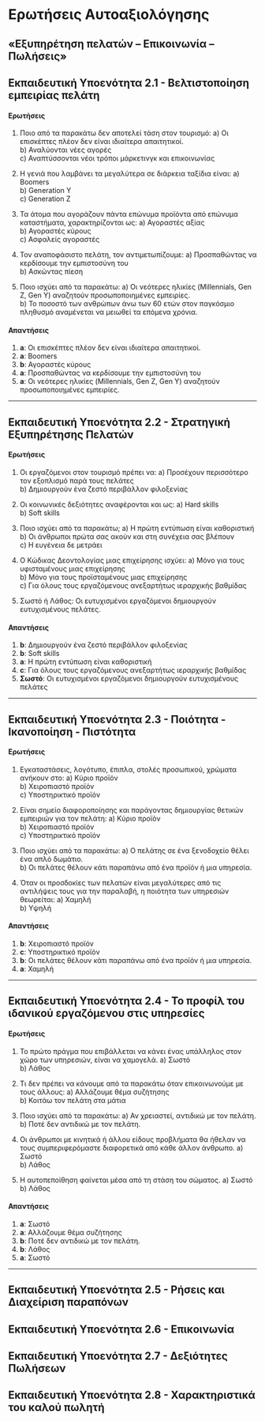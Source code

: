 # Ερωτήσεις Αυτοαξιολόγησης 

## «Εξυπηρέτηση πελατών – Επικοινωνία – Πωλήσεις»



## Εκπαιδευτική Υποενότητα 2.1 - Βελτιστοποίηση εμπειρίας πελάτη

#### Ερωτήσεις 

1. Ποιο από τα παρακάτω δεν αποτελεί τάση στον τουρισμό:
   a) Οι επισκέπτες πλέον δεν είναι ιδιαίτερα απαιτητικοί.  
   b) Αναλύονται νέες αγορές  
   c) Αναπτύσσονται νέοι τρόποι μάρκετινγκ και επικοινωνίας  

2. Η γενιά που λαμβάνει τα μεγαλύτερα σε διάρκεια ταξίδια είναι:
   a) Boomers  
   b) Generation Y  
   c) Generation Z  

3. Τα άτομα που αγοράζουν πάντα επώνυμα προϊόντα από επώνυμα καταστήματα, χαρακτηρίζονται ως:
   a) Αγοραστές αξίας  
   b) Αγοραστές κύρους  
   c) Ασφαλείς αγοραστές  

4. Τον αναποφάσιστο πελάτη, τον αντιμετωπίζουμε:
   a) Προσπαθώντας να κερδίσουμε την εμπιστοσύνη του  
   b) Ασκώντας πίεση  

5. Ποιο ισχύει από τα παρακάτω:
   a) Οι νεότερες ηλικίες (Millennials, Gen Z, Gen Y) αναζητούν προσωποποιημένες εμπειρίες.  
   b) Το ποσοστό των ανθρώπων άνω των 60 ετών στον παγκόσμιο πληθυσμό αναμένεται να μειωθεί τα επόμενα χρόνια.  



#### Απαντήσεις

1. **a**: Οι επισκέπτες πλέον δεν είναι ιδιαίτερα απαιτητικοί.  
2. **a**: Boomers  
3. **b**: Αγοραστές κύρους  
4. **a**: Προσπαθώντας να κερδίσουμε την εμπιστοσύνη του  
5. **a**: Οι νεότερες ηλικίες (Millennials, Gen Z, Gen Y) αναζητούν προσωποποιημένες εμπειρίες.  

---



## Εκπαιδευτική Υποενότητα 2.2 - Στρατηγική Εξυπηρέτησης Πελατών



#### Ερωτήσεις 

1. Οι εργαζόμενοι στον τουρισμό πρέπει να:
   a) Προσέχουν περισσότερο τον εξοπλισμό παρά τους πελάτες  
   b) Δημιουργούν ένα ζεστό περιβάλλον φιλοξενίας  

2. Οι κοινωνικές δεξιότητες αναφέρονται και ως:
   a) Hard skills  
   b) Soft skills  

3. Ποιο ισχύει από τα παρακάτω;
   a) Η πρώτη εντύπωση είναι καθοριστική  
   b) Οι άνθρωποι πρώτα σας ακούν και στη συνέχεια σας βλέπουν  
   c) Η ευγένεια δε μετράει  

4. Ο Κώδικας Δεοντολογίας μιας επιχείρησης ισχύει:
   a) Μόνο για τους υφισταμένους μιας επιχείρησης  
   b) Μόνο για τους προϊσταμένους μιας επιχείρησης  
   c) Για όλους τους εργαζόμενους ανεξαρτήτως ιεραρχικής βαθμίδας  

5. Σωστό ή Λάθος: Οι ευτυχισμένοι εργαζόμενοι δημιουργούν ευτυχισμένους πελάτες.  



#### Απαντήσεις

1. **b**: Δημιουργούν ένα ζεστό περιβάλλον φιλοξενίας  
2. **b**: Soft skills  
3. **a**: Η πρώτη εντύπωση είναι καθοριστική  
4. **c**: Για όλους τους εργαζόμενους ανεξαρτήτως ιεραρχικής βαθμίδας  
5. **Σωστό**: Οι ευτυχισμένοι εργαζόμενοι δημιουργούν ευτυχισμένους πελάτες  



---





## Εκπαιδευτική Υποενότητα 2.3 - Ποιότητα - Ικανοποίηση - Πιστότητα



#### Ερωτήσεις 

1. Εγκαταστάσεις, λογότυπο, έπιπλα, στολές προσωπικού, χρώματα ανήκουν στο:
   a) Κύριο προϊόν  
   b) Χειροπιαστό προϊόν  
   c) Υποστηρικτικό προϊόν  

2. Είναι σημείο διαφοροποίησης και παράγοντας δημιουργίας θετικών εμπειριών για τον πελάτη:
   a) Κύριο προϊόν  
   b) Χειροπιαστό προϊόν  
   c) Υποστηρικτικό προϊόν  

3. Ποιο ισχύει από τα παρακάτω:
   a) Ο πελάτης σε ένα ξενοδοχείο θέλει ένα απλό δωμάτιο.  
   b) Οι πελάτες θέλουν κάτι παραπάνω από ένα προϊόν ή μια υπηρεσία.  

4. Όταν οι προσδοκίες των πελατών είναι μεγαλύτερες από τις αντιλήψεις τους για την παραλαβή, η ποιότητα των υπηρεσιών θεωρείται:
   a) Χαμηλή  
   b) Υψηλή  



#### Απαντήσεις

1. **b**: Χειροπιαστό προϊόν  
2. **c**: Υποστηρικτικό προϊόν  
3. **b**: Οι πελάτες θέλουν κάτι παραπάνω από ένα προϊόν ή μια υπηρεσία.  
4. **a**: Χαμηλή  

---





## Εκπαιδευτική Υποενότητα 2.4 - Το προφίλ του ιδανικού εργαζόμενου στις υπηρεσίες



#### Ερωτήσεις 

1. Το πρώτο πράγμα που επιβάλλεται να κάνει ένας υπάλληλος στον χώρο των υπηρεσιών, είναι να χαμογελά.
   a) Σωστό  
   b) Λάθος  

2. Τι δεν πρέπει να κάνουμε από τα παρακάτω όταν επικοινωνούμε με τους άλλους:
   a) Αλλάζουμε θέμα συζήτησης  
   b) Κοιτάω τον πελάτη στα μάτια  

3. Ποιο ισχύει από τα παρακάτω:
   a) Αν χρειαστεί, αντιδικώ με τον πελάτη.  
   b) Ποτέ δεν αντιδικώ με τον πελάτη.  

4. Οι άνθρωποι με κινητικά ή άλλου είδους προβλήματα θα ήθελαν να τους συμπεριφερόμαστε διαφορετικά από κάθε άλλον άνθρωπο.
   a) Σωστό  
   b) Λάθος  

5. Η αυτοπεποίθηση φαίνεται μέσα από τη στάση του σώματος.
   a) Σωστό  
   b) Λάθος  



#### Απαντήσεις

1. **a**: Σωστό  
2. **a**: Αλλάζουμε θέμα συζήτησης  
3. **b**: Ποτέ δεν αντιδικώ με τον πελάτη.  
4. **b**: Λάθος  
5. **a**: Σωστό  



---



## Εκπαιδευτική Υποενότητα 2.5 - Ρήσεις και Διαχείριση παραπόνων

## Εκπαιδευτική Υποενότητα 2.6 - Επικοινωνία

## Εκπαιδευτική Υποενότητα 2.7 - Δεξιότητες Πωλήσεων

## Εκπαιδευτική Υποενότητα 2.8 - Χαρακτηριστικά του καλού πωλητή